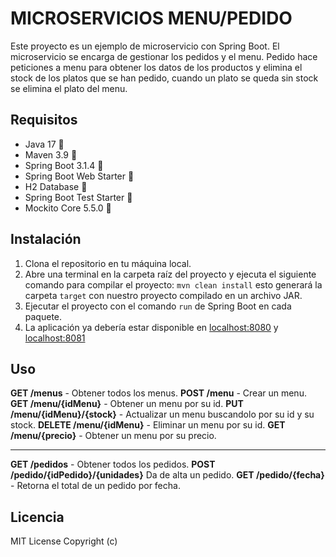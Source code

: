 # MICROSERVICIOS MENU/PEDIDO

Este proyecto es un ejemplo de microservicio con Spring Boot. El microservicio se encarga de gestionar los pedidos y el menu. Pedido hace peticiones a menu para obtener los datos de los productos y elimina el stock de los platos que se han pedido, cuando un plato se queda sin stock se elimina el plato del menu.

## Requisitos

- Java 17 🍵
- Maven 3.9 🍵
- Spring Boot 3.1.4 🍃
- Spring Boot Web Starter 🍃
- H2 Database 💽
- Spring Boot Test Starter 🧪
- Mockito Core 5.5.0 🧪

## Instalación

1. Clona el repositorio en tu máquina local.
2. Abre una terminal en la carpeta raíz del proyecto y ejecuta el siguiente comando para compilar el proyecto: `mvn clean install` esto generará la carpeta `target` con nuestro proyecto compilado en un archivo JAR.
3. Ejecutar el proyecto con el comando `run` de Spring Boot en cada paquete.
4. La aplicación ya debería estar disponible en [localhost:8080](http://localhost:8080) y [localhost:8081](http://localhost:8081)

## Uso

**GET /menus** - Obtener todos los menus.
**POST /menu** - Crear un menu.
**GET /menu/{idMenu}** - Obtener un menu por su id.
**PUT /menu/{idMenu}/{stock}** - Actualizar un menu buscandolo por su id y su stock.
**DELETE /menu/{idMenu}** - Eliminar un menu por su id.
**GET /menu/{precio}** - Obtener un menu por su precio.
___
**GET /pedidos** - Obtener todos los pedidos.
**POST /pedido/{idPedido}/{unidades}** Da de alta un pedido.
**GET /pedido/{fecha}** - Retorna el total de un pedido por fecha.

## Licencia

MIT License Copyright (c)
